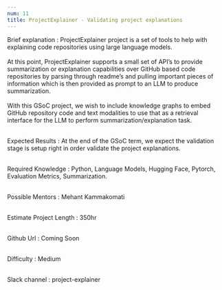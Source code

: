 ```yaml
---
num: 11
title: ProjectExplainer - Validating project explanations
---
```

Brief explanation
: ProjectExplainer project is a set of tools to help with explaining code repositories using large language models.
<br><br>
At this point, ProjectExplainer supports a small set of API’s to provide summarization or explanation capabilities over GitHub based code repositories by parsing through readme’s and pulling important pieces of information which is then provided as prompt to an LLM to produce summarization.
<br><br>
With this GSoC project, we wish to include knowledge graphs to embed GitHub repository code and text  modalities to use that as a retrieval interface for the LLM to perform summarization/explanation task.
<br><br>

Expected Results
: At the end of the GSoC term, we expect the validation stage is setup right in order validate the project explanations.
<br><br>

Required Knowledge
: Python, Language Models, Hugging Face, Pytorch, Evaluation Metrics, Summarization.
<br><br>

Possible Mentors
: Mehant Kammakomati
<br><br>

Estimate Project Length
: 350hr
<br><br>

Github Url
: Coming Soon
<br><br>

Difficulty
:  Medium
<br><br>

Slack channel
: project-explainer
<br><br>